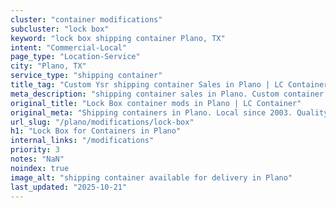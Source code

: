 ```yaml
---
cluster: "container modifications"
subcluster: "lock box"
keyword: "lock box shipping container Plano, TX"
intent: "Commercial-Local"
page_type: "Location-Service"
city: "Plano, TX"
service_type: "shipping container"
title_tag: "Custom Ysr shipping container Sales in Plano | LC Container"
meta_description: "shipping container sales in Plano. Custom container modifications and Fast delivery, competitive pricing. Serving modifications area. Quote ID: GQF. Call (214) 524-4168 for your free quote today."
original_title: "Lock Box container mods in Plano | LC Container"
original_meta: "Shipping containers in Plano. Local since 2003. Quality containers. Fast delivery. Get your free quote — call (214) 524-4168 today. LC Container — your trust..."
url_slug: "/plano/modifications/lock-box"
h1: "Lock Box for Containers in Plano"
internal_links: "/modifications"
priority: 3
notes: "NaN"
noindex: true
image_alt: "shipping container available for delivery in Plano"
last_updated: "2025-10-21"
---
```


<!-- TODO: Add unique city/inventory copy, images, and internal links here. -->
